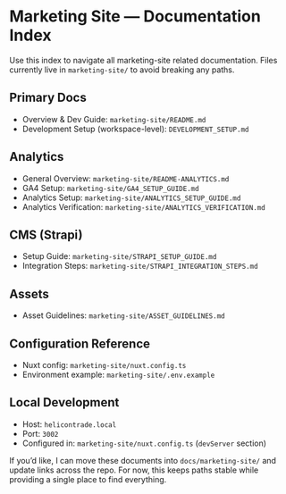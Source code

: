 # Marketing Site — Documentation Index

Use this index to navigate all marketing-site related documentation. Files currently live in `marketing-site/` to avoid breaking any paths.

## Primary Docs
- Overview & Dev Guide: `marketing-site/README.md`
- Development Setup (workspace-level): `DEVELOPMENT_SETUP.md`

## Analytics
- General Overview: `marketing-site/README-ANALYTICS.md`
- GA4 Setup: `marketing-site/GA4_SETUP_GUIDE.md`
- Analytics Setup: `marketing-site/ANALYTICS_SETUP_GUIDE.md`
- Analytics Verification: `marketing-site/ANALYTICS_VERIFICATION.md`

## CMS (Strapi)
- Setup Guide: `marketing-site/STRAPI_SETUP_GUIDE.md`
- Integration Steps: `marketing-site/STRAPI_INTEGRATION_STEPS.md`

## Assets
- Asset Guidelines: `marketing-site/ASSET_GUIDELINES.md`

## Configuration Reference
- Nuxt config: `marketing-site/nuxt.config.ts`
- Environment example: `marketing-site/.env.example`

## Local Development
- Host: `helicontrade.local`
- Port: `3002`
- Configured in: `marketing-site/nuxt.config.ts` (`devServer` section)

If you’d like, I can move these documents into `docs/marketing-site/` and update links across the repo. For now, this keeps paths stable while providing a single place to find everything.

